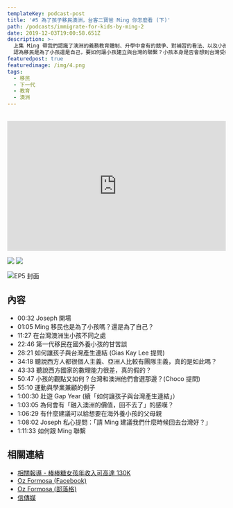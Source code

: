 ```yaml
---
templateKey: podcast-post
title: '#5 為了孩子移民澳洲，台客二寶爸 Ming 你怎麼看 (下)'
path: /podcasts/immigrate-for-kids-by-ming-2
date: 2019-12-03T19:00:58.651Z
description: >-
  上集 Ming 帶我們認識了澳洲的義務教育體制、升學中會有的競爭、對補習的看法、以及小孩子下課後的生活。本集要聊為了小孩移民比較深入的議題：Ming
  認為移民是為了小孩還是自己，要如何讓小孩建立與台灣的聯繫？小孩本身是否會想到台灣受教育？
featuredpost: true
featuredimage: /img/4.png
tags:
  - 移民
  - 下一代
  - 教育
  - 澳洲
---
```

<br/>
<iframe src="https://www.listennotes.com/embedded/e/6bfcf08585bc499ca9452f5064c7dd2a/" height="300px" width="100%" style="width: 1px; min-width: 100%;" frameborder="0" scrolling="no"></iframe>

[![](/img/apple_badge.svg)](https://podcasts.apple.com/au/podcast/5-%E7%82%BA%E4%BA%86%E5%AD%A9%E5%AD%90%E7%A7%BB%E6%B0%91%E6%BE%B3%E6%B4%B2-%E5%8F%B0%E5%AE%A2%E4%BA%8C%E5%AF%B6%E7%88%B8-ming-%E4%BD%A0%E6%80%8E%E9%BA%BC%E7%9C%8B-%E4%B8%8B/id1479619488?i=1000458587086) [![](/img/spotify-badge-165x40.svg)](https://open.spotify.com/episode/25sgnnm8MCz7zW81xd4ioG)

![EP5 封面](/img/4.png)

## 內容

* 00:32 Joseph 開場
* 01:05 Ming 移民也是為了小孩嗎？還是為了自己？
* 11:27 在台灣澳洲生小孩不同之處
* 22:46 第一代移民在國外養小孩的甘苦談
* 28:21 如何讓孩子與台灣產生連結 (Gias Kay Lee 提問)
* 34:18 聽說西方人都很個人主義、亞洲人比較有團隊主義，真的是如此嗎？
* 43:33 聽說西方國家的數理能力很差，真的假的？
* 50:47 小孩的觀點又如何？台灣和澳洲他們會選那邊？(Choco 提問)
* 55:10 運動與學業兼顧的例子
* 1:00:30 壯遊 Gap Year (續「如何讓孩子與台灣產生連結」）
* 1:03:05 為何會有「融入澳洲的價值，回不去了」的感嘆？
* 1:06:29 有什麼建議可以給想要在海外養小孩的父母親
* 1:08:02 Joseph 私心提問：「請 Ming 建議我們什麼時候回去台灣好？」
* 1:11:33 如何跟 Ming 聯繫

## 相關連結

* [相關報導 - 棒棒糖女孩年收入可高達 130K](https://www.news.com.au/finance/work/careers/female-construction-workers-benefit-from-good-pay-and-flexible-conditions/news-story/8845eb98cbc3a9c9cff9ce507edad0fa)
* [Oz Formosa (Facebook)](https://www.facebook.com/ozformosa)
* [Oz Formosa (部落格)](https://ozformosa.pixnet.net/blog)
* [信傳媒](https://www.cmmedia.com.tw/home/author/173)
